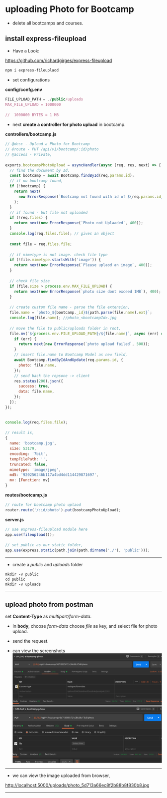 # uploading Photo for Bootcamp

- delete all bootcamps and courses.

## install express-fileupload

- Have a Look:

<https://github.com/richardgirges/express-fileupload>

```bash
npm i express-fileuplaod
```

- set configurations

**config/confg.env**

```javascript
FILE_UPLOAD_PATH = ./public/uploads
MAX_FILE_UPLOAD = 1000000

//  1000000 BYTES = 1 MB

```

- next **create a controller for photo upload** in bootcamp.

**controllers/bootcamp.js**

```javascript
// @desc - Upload a Photo for Bootcamp
// @route - PUT /api/v1/bootcamp/:id/photo
// @access - Private,

exports.bootcampPhotoUpload = asyncHandler(async (req, res, next) => {
  // find the document by Id,
  const bootcamp = await Bootcamp.findById(req.params.id);
  // if no bootcamp found,
  if (!bootcamp) {
    return next(
      new ErrorResponse(`Bootcamp not found with id of ${req.params.id}`, 400)
    );
  }
  // if found - but file not uploaded
  if (!req.files) {
    return next(new ErrorResponse(`Photo not Uplaaded`, 400));
  }
  console.log(req.files.file); // gives an object

  const file = req.files.file;

  // if mimetype is not image. check file type
  if (!file.mimetype.startsWith('image')) {
    return next(new ErrorResponse(`Please uplaod an image`, 400));
  }

  // check file size
  if (file.size > process.env.MAX_FILE_UPLOAD) {
    return next(new ErrorResponse(`photo size dont exceed 1MB`), 400);
  }

  // create custom file name - parse the file extension,
  file.name = `photo_${bootcamp._id}${path.parse(file.name).ext}`;
  console.log(file.name); //photo_<bootcampId>.jpg

  // move the file to public/uploads folder in root,
  file.mv(`${process.env.FILE_UPLOAD_PATH}/${file.name}`, async (err) => {
    if (err) {
      return next(new ErrorResponse(`photo upload failed`, 500));
    }
    // insert file.name to Bootcamp Model as new field,
    await Bootcamp.findByIdAndUpdate(req.params.id, {
      photo: file.name,
    });
    // send back the repsone -> client
    res.status(200).json({
      success: true,
      data: file.name,
    });
  });
});
```

```javascript

console.log(req.files.file);

// result is,
{
  name: 'bootcamp.jpg',
  size: 53179,
  encoding: '7bit',
  tempFilePath: '',
  truncated: false,
  mimetype: 'image/jpeg',
  md5: '920256246b117a4bd4dd114429871697',
  mv: [Function: mv]
}
```

**routes/bootcamp.js**

```javascript
// route for bootcamp photo uplaod
router.route('/:id/photo').put(bootcampPhotoUpload);
```

**server.js**

```javascript
// use express-fileupload module here
app.use(fileupload());

// set public as our static folder,
app.use(express.static(path.join(path.dirname('./'), 'public')));
```

---

- create a _public_ and _uploads_ folder

```shell
mkdir -v public
cd public
mkdir -v uploads
```

---

## upload photo from postman

set **Content-Type** as _multipart/form-data_.

- In **body**, choose _form-data_ choose _file_ as key,
  and select file for photo upload.

- send the request.

- can view the screenshots
  ![image](./screenshots/postman_image_upload_1.png 'image')
  ![image](./screenshots/postman_image_upload_2.png 'image')

---

- we can view the image uploaded from browser,

<http://localhost:5000/uploads/photo_5d713a66ec8f2b88b8f830b8.jpg>

---
